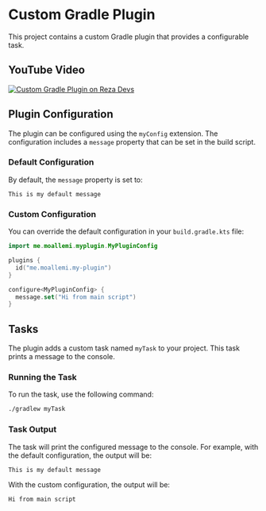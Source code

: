 # Custom Gradle Plugin

This project contains a custom Gradle plugin that provides a configurable task.

## YouTube Video
[![Custom Gradle Plugin on Reza Devs](https://img.youtube.com/vi/RmKeWAoYGJU/0.jpg)](https://youtu.be/RmKeWAoYGJU)

## Plugin Configuration

The plugin can be configured using the `myConfig` extension. The configuration includes a `message` property that can be set in the build script.

### Default Configuration

By default, the `message` property is set to:

```
This is my default message
```

### Custom Configuration

You can override the default configuration in your `build.gradle.kts` file:

```kotlin
import me.moallemi.myplugin.MyPluginConfig

plugins {
  id("me.moallemi.my-plugin")
}

configure<MyPluginConfig> {
  message.set("Hi from main script")
}
```

## Tasks

The plugin adds a custom task named `myTask` to your project. This task prints a message to the console.

### Running the Task

To run the task, use the following command:

```sh
./gradlew myTask
```

### Task Output

The task will print the configured message to the console. For example, with the default configuration, the output will be:

```
This is my default message
```

With the custom configuration, the output will be:

```
Hi from main script
```